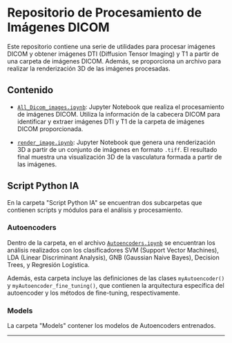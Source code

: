 
# Repositorio de Procesamiento de Imágenes DICOM

Este repositorio contiene una serie de utilidades para procesar imágenes DICOM y obtener imágenes DTI (Diffusion Tensor Imaging) y T1 a partir de una carpeta de imágenes DICOM. Además, se proporciona un archivo para realizar la renderización 3D de las imágenes procesadas.

## Contenido

- [`All_Dicom_images.ipynb`](All_Dicom_images.ipynb): Jupyter Notebook que realiza el procesamiento de imágenes DICOM. Utiliza la información de la cabecera DICOM para identificar y extraer imágenes DTI y T1 de la carpeta de imágenes DICOM proporcionada.

- [`render_image.ipynb`](render_image.ipynb): Jupyter Notebook que genera una renderización 3D a partir de un conjunto de imágenes en formato `.tiff`. El resultado final muestra una visualización 3D de la vasculatura formada a partir de las imágenes.

## Script Python IA

En la carpeta "Script Python IA" se encuentran dos subcarpetas que contienen scripts y módulos para el análisis y procesamiento.

### Autoencoders

Dentro de la carpeta, en el archivo [`Autoencoders.ipynb`](`Script_Python_IA/autoencoders/Autoencoders.ipynb`) se encuentran los análisis realizados con los clasificadores SVM (Support Vector Machines), LDA (Linear Discriminant Analysis), GNB (Gaussian Naive Bayes), Decision Trees, y Regresión Logística.

Además, esta carpeta incluye las definiciones de las clases `myAutoencoder()` y `myAutoencoder_fine_tuning()`, que contienen la arquitectura específica del autoencoder y los métodos de fine-tuning, respectivamente.

### Models

La carpeta "Models" contener los modelos de Autoencoders entrenados.

---
